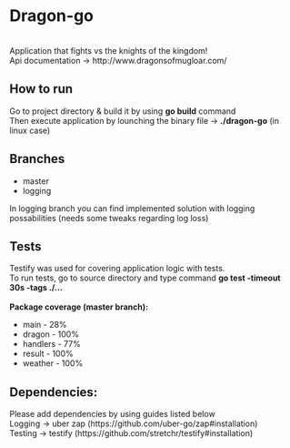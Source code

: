 <h1>Dragon-go</h1></br>
Application that fights vs the knights of the kingdom! </br>
Api documentation -> http://www.dragonsofmugloar.com/</br>
<h2>How to run</h2>
Go to project directory & build it by using <b>go build</b> command</br>
Then execute application by lounching the binary file -> <b>./dragon-go</b> (in linux case)</br>
<h2>Branches</h2>
<ul>
  <li>master</li>
  <li>logging</li>
</ul>
In logging branch you can find implemented solution with logging possabilities (needs some tweaks regarding log loss)</br>
<h2>Tests</h2>
Testify was used for covering application logic with tests.</br>
To run tests, go to source directory and type command <b>go test -timeout 30s -tags  ./...</b></br></br>
<b>Package coverage (master branch):</b></br>
<ul>
<li>main - 28%</li>
<li>dragon - 100%</li>
<li>handlers - 77%</li>
<li>result - 100%</li>
<li>weather - 100%</li>
</ul>

<h2>Dependencies:</h2>
Please add dependencies by using guides listed below</br>
Logging -> uber zap (https://github.com/uber-go/zap#installation)</br>
Testing -> testify (https://github.com/stretchr/testify#installation)
